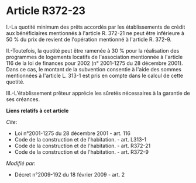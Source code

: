 # Article R372-23

I.-La quotité minimum des prêts accordés par les établissements de crédit aux bénéficiaires mentionnés à l'article R. 372-21
ne peut être inférieure à 50 % du prix de revient de l'opération mentionné à l'article R. 372-9. 

II.-Toutefois, la quotité peut être ramenée à 30 % pour la réalisation des programmes de logements locatifs de l'association
mentionnée à l'article 116 de la loi de finances pour 2002 (n° 2001-1275 du 28 décembre 2001). Dans ce cas, le montant de la
subvention consentie à l'aide des sommes mentionnées à l'article L. 313-1 est pris en compte dans le calcul de cette
quotité. 

III.-L'établissement prêteur apprécie les sûretés nécessaires à la garantie de ses créances.

**Liens relatifs à cet article**

_Cite_:

  - Loi n°2001-1275 du 28 décembre 2001  - art. 116
  - Code de la construction et de l'habitation. - art. L313-1
  - Code de la construction et de l'habitation. - art. R372-21
  - Code de la construction et de l'habitation. - art. R372-9

_Modifié par_:

  - Décret n°2009-192 du 18 février 2009 - art. 2
